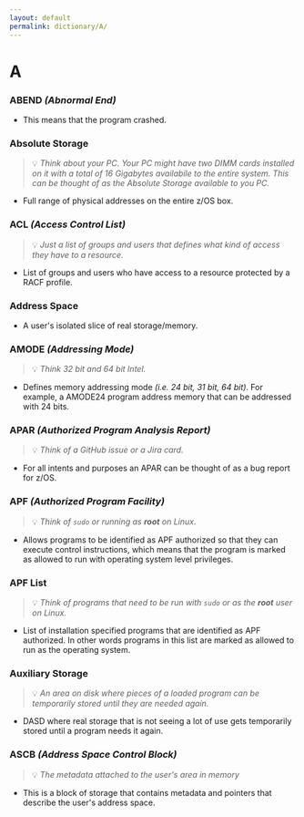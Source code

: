 ```yaml
---
layout: default
permalink: dictionary/A/
---
```


# A

### ABEND *(Abnormal End)*
* This means that the program crashed.

### Absolute Storage
> 💡 _Think about your PC. Your PC might have two DIMM cards installed on it with a total of 16 Gigabytes availabile to the entire system. This can be thought of as the Absolute Storage available to you PC._

* Full range of physical addresses on the entire z/OS box.

### ACL *(Access Control List)*
> 💡 _Just a list of groups and users that defines what kind of access they have to a resource._

* List of groups and users who have access to a resource protected by a RACF profile.

### Address Space
* A user's isolated slice of real storage/memory.

### AMODE *(Addressing Mode)*
> 💡 _Think 32 bit and 64 bit Intel._

* Defines memory addressing mode *(i.e. 24 bit, 31 bit, 64 bit)*. For example, a AMODE24 program address memory that can be addressed with 24 bits.

### APAR *(Authorized Program Analysis Report)*
> 💡 _Think of a GitHub issue or a Jira card._

* For all intents and purposes an APAR can be thought of as a bug report for z/OS.

### APF *(Authorized Program Facility)*
> 💡 _Think of `sudo` or running as **root** on Linux._

* Allows programs to be identified as APF authorized so that they can execute control instructions, which means that the program is marked as allowed to run with operating system level privileges.

### APF List
> 💡 _Think of programs that need to be run with `sudo` or as the **root** user on Linux._

* List of installation specified programs that are identified as APF authorized. In other words programs in this list are marked as allowed to run as the operating system.

### Auxiliary Storage
> 💡 _An area on disk where pieces of a loaded program can be temporarily stored until they are needed again._

* DASD where real storage that is not seeing a lot of use gets temporarily stored until a program needs it again.

### ASCB *(Address Space Control Block)*
> 💡 _The metadata attached to the user's area in memory_

* This is a block of storage that contains metadata and pointers that describe the user's address space.